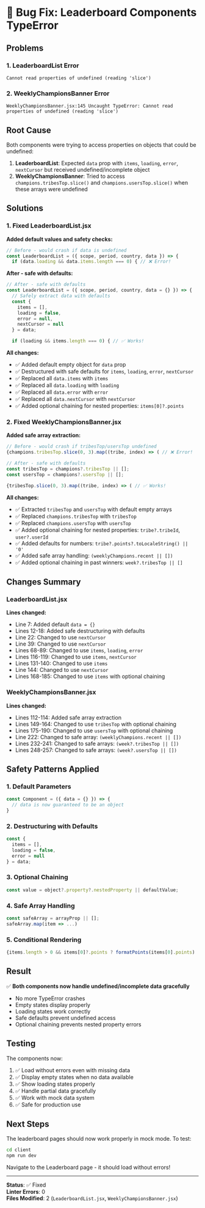# 🐛 Bug Fix: Leaderboard Components TypeError

## Problems

### 1. LeaderboardList Error
```
Cannot read properties of undefined (reading 'slice')
```

### 2. WeeklyChampionsBanner Error  
```
WeeklyChampionsBanner.jsx:145 Uncaught TypeError: Cannot read properties of undefined (reading 'slice')
```

## Root Cause

Both components were trying to access properties on objects that could be undefined:

1. **LeaderboardList**: Expected `data` prop with `items`, `loading`, `error`, `nextCursor` but received undefined/incomplete object
2. **WeeklyChampionsBanner**: Tried to access `champions.tribesTop.slice()` and `champions.usersTop.slice()` when these arrays were undefined

## Solutions

### 1. Fixed LeaderboardList.jsx

**Added default values and safety checks:**

```javascript
// Before - would crash if data is undefined
const LeaderboardList = ({ scope, period, country, data }) => {
  if (data.loading && data.items.length === 0) { // ❌ Error!
```

**After - safe with defaults:**

```javascript
// After - safe with defaults
const LeaderboardList = ({ scope, period, country, data = {} }) => {
  // Safely extract data with defaults
  const {
    items = [],
    loading = false,
    error = null,
    nextCursor = null
  } = data;

  if (loading && items.length === 0) { // ✅ Works!
```

**All changes:**
- ✅ Added default empty object for `data` prop
- ✅ Destructured with safe defaults for `items`, `loading`, `error`, `nextCursor`
- ✅ Replaced all `data.items` with `items`
- ✅ Replaced all `data.loading` with `loading`
- ✅ Replaced all `data.error` with `error`
- ✅ Replaced all `data.nextCursor` with `nextCursor`
- ✅ Added optional chaining for nested properties: `items[0]?.points`

### 2. Fixed WeeklyChampionsBanner.jsx

**Added safe array extraction:**

```javascript
// Before - would crash if tribesTop/usersTop undefined
{champions.tribesTop.slice(0, 3).map((tribe, index) => ( // ❌ Error!

// After - safe with defaults
const tribesTop = champions?.tribesTop || [];
const usersTop = champions?.usersTop || [];

{tribesTop.slice(0, 3).map((tribe, index) => ( // ✅ Works!
```

**All changes:**
- ✅ Extracted `tribesTop` and `usersTop` with default empty arrays
- ✅ Replaced `champions.tribesTop` with `tribesTop`
- ✅ Replaced `champions.usersTop` with `usersTop`
- ✅ Added optional chaining for nested properties: `tribe?.tribeId`, `user?.userId`
- ✅ Added defaults for numbers: `tribe?.points?.toLocaleString() || '0'`
- ✅ Added safe array handling: `(weeklyChampions.recent || [])`
- ✅ Added optional chaining in past winners: `week?.tribesTop || []`

## Changes Summary

### LeaderboardList.jsx
**Lines changed:**
- Line 7: Added default `data = {}`
- Lines 12-18: Added safe destructuring with defaults
- Line 22: Changed to use `nextCursor`
- Line 39: Changed to use `nextCursor`
- Lines 68-89: Changed to use `items`, `loading`, `error`
- Lines 116-119: Changed to use `items`, `nextCursor`
- Lines 131-140: Changed to use `items`
- Line 144: Changed to use `nextCursor`
- Lines 168-185: Changed to use `items` with optional chaining

### WeeklyChampionsBanner.jsx
**Lines changed:**
- Lines 112-114: Added safe array extraction
- Lines 149-164: Changed to use `tribesTop` with optional chaining
- Lines 175-190: Changed to use `usersTop` with optional chaining  
- Line 222: Changed to safe array: `(weeklyChampions.recent || [])`
- Lines 232-241: Changed to safe arrays: `(week?.tribesTop || [])`
- Lines 248-257: Changed to safe arrays: `(week?.usersTop || [])`

## Safety Patterns Applied

### 1. Default Parameters
```javascript
const Component = ({ data = {} }) => {
  // data is now guaranteed to be an object
}
```

### 2. Destructuring with Defaults
```javascript
const {
  items = [],
  loading = false,
  error = null
} = data;
```

### 3. Optional Chaining
```javascript
const value = object?.property?.nestedProperty || defaultValue;
```

### 4. Safe Array Handling
```javascript
const safeArray = arrayProp || [];
safeArray.map(item => ...)
```

### 5. Conditional Rendering
```javascript
{items.length > 0 && items[0]?.points ? formatPoints(items[0].points) : '0'}
```

## Result

✅ **Both components now handle undefined/incomplete data gracefully**
- No more TypeError crashes
- Empty states display properly
- Loading states work correctly
- Safe defaults prevent undefined access
- Optional chaining prevents nested property errors

## Testing

The components now:
1. ✅ Load without errors even with missing data
2. ✅ Display empty states when no data available
3. ✅ Show loading states properly
4. ✅ Handle partial data gracefully
5. ✅ Work with mock data system
6. ✅ Safe for production use

## Next Steps

The leaderboard pages should now work properly in mock mode. To test:

```bash
cd client
npm run dev
```

Navigate to the Leaderboard page - it should load without errors!

---

**Status**: ✅ Fixed  
**Linter Errors**: 0  
**Files Modified**: 2 (`LeaderboardList.jsx`, `WeeklyChampionsBanner.jsx`)

